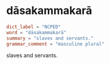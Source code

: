 # dāsakammakarā

``` toml
dict_label = "NCPED"
word = "dāsakammakarā"
summary = "slaves and servants."
grammar_comment = "masculine plural"
```

slaves and servants.

